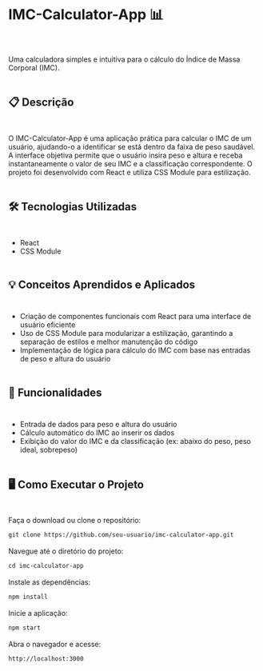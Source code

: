 # IMC-Calculator-App 📊 <br><br>
Uma calculadora simples e intuitiva para o cálculo do Índice de Massa Corporal (IMC). <br><br>

## 📋 Descrição <br><br>

O IMC-Calculator-App é uma aplicação prática para calcular o IMC de um usuário, ajudando-o a identificar se está dentro da faixa de peso saudável. A interface objetiva permite que o usuário insira peso e altura e receba instantaneamente o valor de seu IMC e a classificação correspondente. O projeto foi desenvolvido com React e utiliza CSS Module para estilização. <br><br>

## 🛠️ Tecnologias Utilizadas <br><br>

- React
- CSS Module <br><br>
## 💡 Conceitos Aprendidos e Aplicados <br><br>

- Criação de componentes funcionais com React para uma interface de usuário eficiente
- Uso de CSS Module para modularizar a estilização, garantindo a separação de estilos e melhor manutenção do código
- Implementação de lógica para cálculo do IMC com base nas entradas de peso e altura do usuário <br><br>
## 🚀 Funcionalidades <br><br>

- Entrada de dados para peso e altura do usuário
- Cálculo automático do IMC ao inserir os dados
- Exibição do valor do IMC e da classificação (ex: abaixo do peso, peso ideal, sobrepeso) <br><br>
## 🖥️ Como Executar o Projeto <br><br>

Faça o download ou clone o repositório:

``` git clone https://github.com/seu-usuario/imc-calculator-app.git ``` <br><br>
Navegue até o diretório do projeto:

``` cd imc-calculator-app ``` <br><br>
Instale as dependências:

``` npm install ``` <br><br>
Inicie a aplicação:

``` npm start ``` <br><br>
Abra o navegador e acesse:

``` http://localhost:3000 ``` <br><br>
